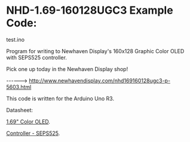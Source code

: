 NHD-1.69-160128UGC3 Example Code:
==============================================

test.ino
 
 Program for writing to Newhaven Display's 160x128 Graphic Color OLED with SEPS525 controller.
 
 Pick one up today in the Newhaven Display shop!
 
 ------> http://www.newhavendisplay.com/nhd169160128ugc3-p-5603.html
 
 This code is written for the Arduino Uno R3.
 
 Datasheet:
 
 [1.69" Color OLED](http://www.newhavendisplay.com/specs/NHD-1.69-160128UGC3.pdf).
 
 [Controller - SEPS525](http://www.newhavendisplay.com/app_notes/SEPS525.pdf).
 
